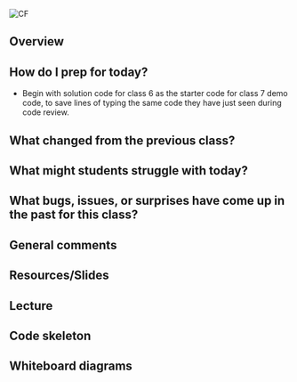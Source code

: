 ![CF](https://i.imgur.com/7v5ASc8.png)


## Overview

## How do I prep for today?
- Begin with solution code for class 6 as the starter code for class 7 demo code, to save lines of typing the same code they have just seen during code review.

## What changed from the previous class?

## What might students struggle with today?

## What bugs, issues, or surprises have come up in the past for this class?

## General comments

## Resources/Slides

## Lecture

## Code skeleton

## Whiteboard diagrams
